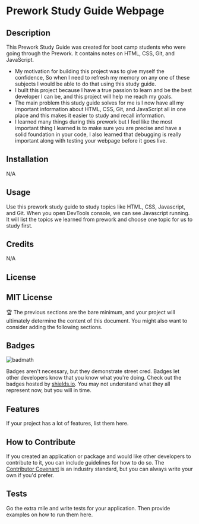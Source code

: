 # Prework Study Guide Webpage

## Description

This Prework Study Guide was created for boot camp students who were going through the Prework. It contains notes on HTML, CSS, Git, and JavaScript.

- My motivation for building this project was to give myself the confidence, So when I need  to refresh my memory on any one of these subjects I would be able to do that using this study guide.
- I built this project because I have a true passion to learn and be the best developer I can be, and this project will help me reach my goals.
- The main problem this study guide solves for me is I now have all my important information about HTML, CSS, Git, and JavaScript all in one place and this makes it easier to study and recall information.
- I learned many things during this prework but I feel like the most important thing I learned is to make sure you are precise and have a solid foundation in your code, I also learned that debugging is really important along with testing your webpage before it goes live.

## Installation

N/A

## Usage

Use this prework study guide to study topics like HTML, CSS, Javascript, and Git. When you open DevTools console, we can see Javascript running. It will list the topics we learned from prework and choose one topic for us to study first.


## Credits

N/A

## License

MIT License
---

🏆 The previous sections are the bare minimum, and your project will ultimately determine the content of this document. You might also want to consider adding the following sections.

## Badges

![badmath](https://img.shields.io/github/languages/top/nielsenjared/badmath)

Badges aren't necessary, but they demonstrate street cred. Badges let other developers know that you know what you're doing. Check out the badges hosted by [shields.io](https://shields.io/). You may not understand what they all represent now, but you will in time.

## Features

If your project has a lot of features, list them here.

## How to Contribute

If you created an application or package and would like other developers to contribute to it, you can include guidelines for how to do so. The [Contributor Covenant](https://www.contributor-covenant.org/) is an industry standard, but you can always write your own if you'd prefer.

## Tests

Go the extra mile and write tests for your application. Then provide examples on how to run them here.